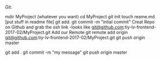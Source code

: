 Git:

mdir MyProject (whatever you want)
cd MyProject
git init
touch reame.md
[put stuff in readme file]
git add. 
git commit -m "intial commit"
Creat Repo on Github and grab the ssh link
	-looks like git@github.com:tiy-lv-frontend-2017-02/MyProject.git
Add our Remote
	git remote add origin git@github.com:tiy-lv-frontend-2017-02/MyProject.git
git push origin master

git add . 
git commit -m "my message"
git push origin master
